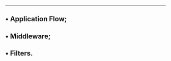 -------------------------------------------------------------
• Application Flow;
----------------------------------------------------------
• Middleware;
------------------------------------------------
• Filters.
--------------------------------------------------
